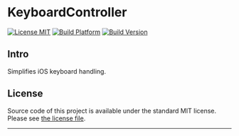 # KeyboardController

[![License MIT](https://go-shields.herokuapp.com/license-MIT-blue.png)](https://github.com/michalkonturek/KeyboardController/blob/master/LICENSE)
[![Build Platform](https://cocoapod-badges.herokuapp.com/p/KeyboardController/badge.png)](https://github.com/michalkonturek/KeyboardController)
[![Build Version](https://cocoapod-badges.herokuapp.com/v/KeyboardController/badge.png)](https://github.com/michalkonturek/KeyboardController)


## Intro

Simplifies iOS keyboard handling.

<!--
```
- (void)setupKeyboardController {
    id textFields = @[_textField1, _textField2, _textField3, _textField4, _textField5];
    self.keyboardController = [KeyboardController controllerWithTextFields:textFields];
    self.keyboardController.delegate = self;
    self.keyboardController.textFieldDelegate = self;
}
```
-->

## License

Source code of this project is available under the standard MIT license. Please see [the license file][LICENSE].

[PODS]:http://cocoapods.org/
[LICENSE]:https://github.com/michalkonturek/KeyboardController/blob/master/LICENSE

- - - 

<!--[![Bitdeli Badge](https://d2weczhvl823v0.cloudfront.net/michalkonturek/keyboardcontroller/trend.png)](https://bitdeli.com/free "Bitdeli Badge")-->